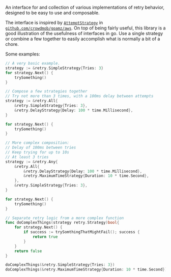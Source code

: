 An interface for and collection of various implementations of retry behavior, designed to be easy to use and composable.

The interface is inspired by [`AttemptStrategy`](http://godoc.org/github.com/crowdmob/goamz/aws#AttemptStrategy) in [`github.com/crowdmob/goamz/aws`](https://github.com/crowdmob/goamz).  On top of being fairly useful, this library is a good illustration of the usefulness of interfaces in go.  Use a single strategy or combine a few together to easily accomplish what is normally a bit of a chore.

Some examples:

```go
// A very basic example.
strategy := &retry.SimpleStrategy{Tries: 3}
for strategy.Next() {
	trySomething()
}
```

```go
// Compose a few strategies together
// Try not more than 3 times, with a 100ms delay between attempts
strategy := &retry.All{
	&retry.SimpleStrategy{Tries: 3},
	&retry.DelayStrategy{Delay: 100 * time.Millisecond},
}

for strategy.Next() {
	trySomething()
}
```

```go
// More complex composition:
// Delay of 100ms between tries
// Keep trying for up to 10s
// At least 3 tries
strategy := &retry.Any{
	&retry.All{
		&retry.DelayStrategy{Delay: 100 * time.Millisecond},
		&retry.MaximumTimeStrategy{Duration: 10 * time.Second},
	},
	&retry.SimpleStrategy{Tries: 3},
}

for strategy.Next() {
	trySomething()
}
```

```go
// Separate retry logic from a more complex function
func doComplexThings(strategy retry.Strategy)bool{
	for strategy.Next() {
		if success := trySomthingThatMightFail(); success {
			return true
		}
	}
	return false
}

doComplexThings(&retry.SimpleStrategy{Tries: 3})
doComplexThings(&retry.MaximumTimeStrategy{Duration: 10 * time.Second})
```

